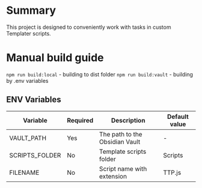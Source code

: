 # Summary

This project is designed to conveniently work with tasks in custom Templater scripts.

# Manual build guide

`npm run build:local` - building to dist folder
`npm run build:vault` - building by .env variables

## ENV Variables

| Variable       | Required | Description                    | Default value |
| -------------- | -------- | ------------------------------ | ------------- |
| VAULT_PATH     | Yes      | The path to the Obsidian Vault | -             |
| SCRIPTS_FOLDER | No       | Template scripts folder        | Scripts       |
| FILENAME       | No       | Script name with extension     | TTP.js        |